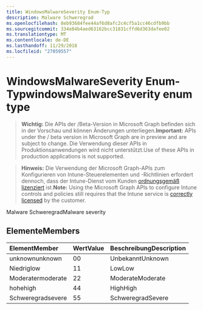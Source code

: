 ```yaml
---
title: WindowsMalwareSeverity Enum-Typ
description: Malware Schweregrad
ms.openlocfilehash: 8eb93684fee44af6d8afc2c4cf5a1cc46cdfb9bb
ms.sourcegitcommit: 334e84b4aed63162bcc31831cffd6d363dafee02
ms.translationtype: MT
ms.contentlocale: de-DE
ms.lasthandoff: 11/29/2018
ms.locfileid: "27059557"
---
```

# <a name="windowsmalwareseverity-enum-type"></a><span data-ttu-id="3a6cd-103">WindowsMalwareSeverity Enum-Typ</span><span class="sxs-lookup"><span data-stu-id="3a6cd-103">windowsMalwareSeverity enum type</span></span>

> <span data-ttu-id="3a6cd-104">**Wichtig:** Die APIs der /Beta-Version in Microsoft Graph befinden sich in der Vorschau und können Änderungen unterliegen.</span><span class="sxs-lookup"><span data-stu-id="3a6cd-104">**Important:** APIs under the / beta version in Microsoft Graph are in preview and are subject to change.</span></span> <span data-ttu-id="3a6cd-105">Die Verwendung dieser APIs in Produktionsanwendungen wird nicht unterstützt.</span><span class="sxs-lookup"><span data-stu-id="3a6cd-105">Use of these APIs in production applications is not supported.</span></span>

> <span data-ttu-id="3a6cd-106">**Hinweis:** Die Verwendung der Microsoft Graph-APIs zum Konfigurieren von Intune-Steuerelementen und -Richtlinien erfordert dennoch, dass der Intune-Dienst vom Kunden [ordnungsgemäß lizenziert](https://go.microsoft.com/fwlink/?linkid=839381) ist.</span><span class="sxs-lookup"><span data-stu-id="3a6cd-106">**Note:** Using the Microsoft Graph APIs to configure Intune controls and policies still requires that the Intune service is [correctly licensed](https://go.microsoft.com/fwlink/?linkid=839381) by the customer.</span></span>

<span data-ttu-id="3a6cd-107">Malware Schweregrad</span><span class="sxs-lookup"><span data-stu-id="3a6cd-107">Malware severity</span></span>
## <a name="members"></a><span data-ttu-id="3a6cd-108">Elemente</span><span class="sxs-lookup"><span data-stu-id="3a6cd-108">Members</span></span>
|<span data-ttu-id="3a6cd-109">Element</span><span class="sxs-lookup"><span data-stu-id="3a6cd-109">Member</span></span>|<span data-ttu-id="3a6cd-110">Wert</span><span class="sxs-lookup"><span data-stu-id="3a6cd-110">Value</span></span>|<span data-ttu-id="3a6cd-111">Beschreibung</span><span class="sxs-lookup"><span data-stu-id="3a6cd-111">Description</span></span>|
|:---|:---|:---|
|<span data-ttu-id="3a6cd-112">unknown</span><span class="sxs-lookup"><span data-stu-id="3a6cd-112">unknown</span></span>|<span data-ttu-id="3a6cd-113">0</span><span class="sxs-lookup"><span data-stu-id="3a6cd-113">0</span></span>|<span data-ttu-id="3a6cd-114">Unbekannt</span><span class="sxs-lookup"><span data-stu-id="3a6cd-114">Unknown</span></span>|
|<span data-ttu-id="3a6cd-115">Niedrig</span><span class="sxs-lookup"><span data-stu-id="3a6cd-115">low</span></span>|<span data-ttu-id="3a6cd-116">1</span><span class="sxs-lookup"><span data-stu-id="3a6cd-116">1</span></span>|<span data-ttu-id="3a6cd-117">Low</span><span class="sxs-lookup"><span data-stu-id="3a6cd-117">Low</span></span>|
|<span data-ttu-id="3a6cd-118">Moderater</span><span class="sxs-lookup"><span data-stu-id="3a6cd-118">moderate</span></span>|<span data-ttu-id="3a6cd-119">2</span><span class="sxs-lookup"><span data-stu-id="3a6cd-119">2</span></span>|<span data-ttu-id="3a6cd-120">Moderate</span><span class="sxs-lookup"><span data-stu-id="3a6cd-120">Moderate</span></span>|
|<span data-ttu-id="3a6cd-121">hohe</span><span class="sxs-lookup"><span data-stu-id="3a6cd-121">high</span></span>|<span data-ttu-id="3a6cd-122">4</span><span class="sxs-lookup"><span data-stu-id="3a6cd-122">4</span></span>|<span data-ttu-id="3a6cd-123">High</span><span class="sxs-lookup"><span data-stu-id="3a6cd-123">High</span></span>|
|<span data-ttu-id="3a6cd-124">Schweregrad</span><span class="sxs-lookup"><span data-stu-id="3a6cd-124">severe</span></span>|<span data-ttu-id="3a6cd-125">5</span><span class="sxs-lookup"><span data-stu-id="3a6cd-125">5</span></span>|<span data-ttu-id="3a6cd-126">Schweregrad</span><span class="sxs-lookup"><span data-stu-id="3a6cd-126">Severe</span></span>|





